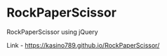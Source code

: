 # RockPaperScissor
RockPaperScissor using jQuery

Link - https://kasino789.github.io/RockPaperScissor/
